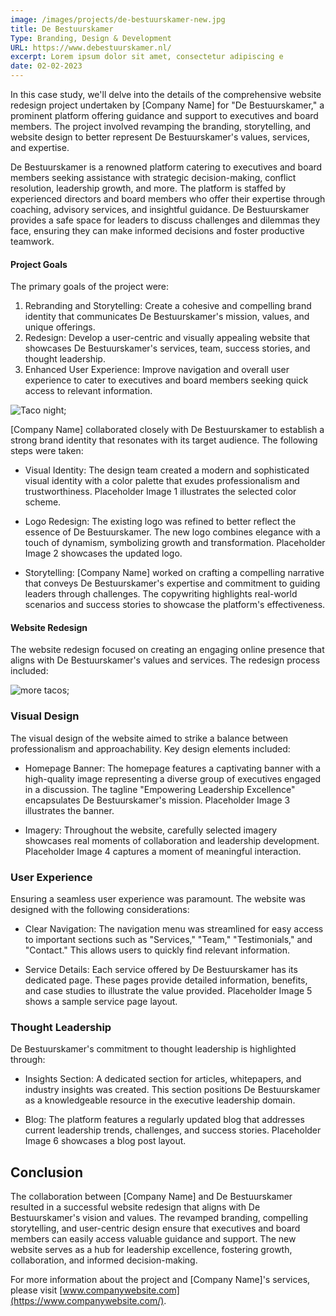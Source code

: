 ```yaml
---
image: /images/projects/de-bestuurskamer-new.jpg
title: De Bestuurskamer
Type: Branding, Design & Development
URL: https://www.debestuurskamer.nl/
excerpt: Lorem ipsum dolor sit amet, consectetur adipiscing e
date: 02-02-2023
---
```


In this case study, we'll delve into the details of the comprehensive website redesign project undertaken by [Company Name] for "De Bestuurskamer," a prominent platform offering guidance and support to executives and board members. The project involved revamping the branding, storytelling, and website design to better represent De Bestuurskamer's values, services, and expertise.

De Bestuurskamer is a renowned platform catering to executives and board members seeking assistance with strategic decision-making, conflict resolution, leadership growth, and more. The platform is staffed by experienced directors and board members who offer their expertise through coaching, advisory services, and insightful guidance. De Bestuurskamer provides a safe space for leaders to discuss challenges and dilemmas they face, ensuring they can make informed decisions and foster productive teamwork.

#### Project Goals

The primary goals of the project were:

1. Rebranding and Storytelling: Create a cohesive and compelling brand identity that communicates De Bestuurskamer's mission, values, and unique offerings.
2. Redesign: Develop a user-centric and visually appealing website that showcases De Bestuurskamer's services, team, success stories, and thought leadership.
3. Enhanced User Experience: Improve navigation and overall user experience to cater to executives and board members seeking quick access to relevant information.

![Taco night](https://images.unsplash.com/photo-1613514785940-daed07799d9b?ixlib=rb-4.0.3&ixid=M3wxMjA3fDB8MHxwaG90by1wYWdlfHx8fGVufDB8fHx8fA%3D%3D&auto=format&fit=crop&w=2340&q=80);

[Company Name] collaborated closely with De Bestuurskamer to establish a strong brand identity that resonates with its target audience. The following steps were taken:

-   Visual Identity: The design team created a modern and sophisticated visual identity with a color palette that exudes professionalism and trustworthiness. Placeholder Image 1 illustrates the selected color scheme.

-   Logo Redesign: The existing logo was refined to better reflect the essence of De Bestuurskamer. The new logo combines elegance with a touch of dynamism, symbolizing growth and transformation. Placeholder Image 2 showcases the updated logo.

-   Storytelling: [Company Name] worked on crafting a compelling narrative that conveys De Bestuurskamer's expertise and commitment to guiding leaders through challenges. The copywriting highlights real-world scenarios and success stories to showcase the platform's effectiveness.

#### Website Redesign

The website redesign focused on creating an engaging online presence that aligns with De Bestuurskamer's values and services. The redesign process included:

![more tacos](https://images.unsplash.com/photo-1596995804697-27d11d43652e?ixlib=rb-4.0.3&ixid=M3wxMjA3fDB8MHxwaG90by1wYWdlfHx8fGVufDB8fHx8fA%3D%3D&auto=format&fit=crop&w=2537&q=80);

### Visual Design

The visual design of the website aimed to strike a balance between professionalism and approachability. Key design elements included:

-   Homepage Banner: The homepage features a captivating banner with a high-quality image representing a diverse group of executives engaged in a discussion. The tagline "Empowering Leadership Excellence" encapsulates De Bestuurskamer's mission. Placeholder Image 3 illustrates the banner.

-   Imagery: Throughout the website, carefully selected imagery showcases real moments of collaboration and leadership development. Placeholder Image 4 captures a moment of meaningful interaction.

### User Experience

Ensuring a seamless user experience was paramount. The website was designed with the following considerations:

-   Clear Navigation: The navigation menu was streamlined for easy access to important sections such as "Services," "Team," "Testimonials," and "Contact." This allows users to quickly find relevant information.

-   Service Details: Each service offered by De Bestuurskamer has its dedicated page. These pages provide detailed information, benefits, and case studies to illustrate the value provided. Placeholder Image 5 shows a sample service page layout.

### Thought Leadership

De Bestuurskamer's commitment to thought leadership is highlighted through:

-   Insights Section: A dedicated section for articles, whitepapers, and industry insights was created. This section positions De Bestuurskamer as a knowledgeable resource in the executive leadership domain.

-   Blog: The platform features a regularly updated blog that addresses current leadership trends, challenges, and success stories. Placeholder Image 6 showcases a blog post layout.

## Conclusion

The collaboration between [Company Name] and De Bestuurskamer resulted in a successful website redesign that aligns with De Bestuurskamer's vision and values. The revamped branding, compelling storytelling, and user-centric design ensure that executives and board members can easily access valuable guidance and support. The new website serves as a hub for leadership excellence, fostering growth, collaboration, and informed decision-making.

For more information about the project and [Company Name]'s services, please visit [www.companywebsite.com](https://www.companywebsite.com/).